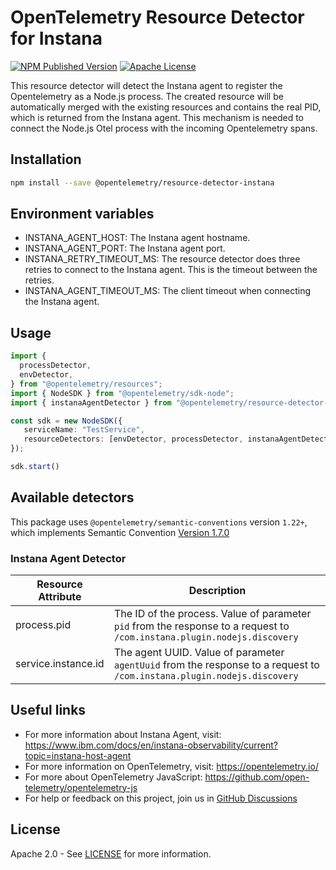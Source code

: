 # OpenTelemetry Resource Detector for Instana

[![NPM Published Version][npm-img]][npm-url]
[![Apache License][license-image]][license-image]

This resource detector will detect the Instana agent to register the Opentelemetry as a Node.js process. The created resource will be automatically merged with the existing resources and contains the real PID, which is returned from the Instana agent. This mechanism is needed to connect the Node.js Otel process with the incoming Opentelemetry spans.

## Installation

```bash
npm install --save @opentelemetry/resource-detector-instana
```

## Environment variables

- INSTANA_AGENT_HOST: The Instana agent hostname.
- INSTANA_AGENT_PORT: The Instana agent port.
- INSTANA_RETRY_TIMEOUT_MS: The resource detector does three retries to connect to the Instana agent. This is the timeout between the retries.
- INSTANA_AGENT_TIMEOUT_MS: The client timeout when connecting the Instana agent.

## Usage

```typescript
import {
  processDetector,
  envDetector,
} from "@opentelemetry/resources";
import { NodeSDK } from "@opentelemetry/sdk-node";
import { instanaAgentDetector } from "@opentelemetry/resource-detector-instana";

const sdk = new NodeSDK({
   serviceName: "TestService",
   resourceDetectors: [envDetector, processDetector, instanaAgentDetector],
});

sdk.start()
```

## Available detectors

This package uses `@opentelemetry/semantic-conventions` version `1.22+`, which implements Semantic Convention [Version 1.7.0](https://github.com/open-telemetry/opentelemetry-specification/blob/v1.7.0/semantic_conventions/README.md)

### Instana Agent Detector

| Resource Attribute           | Description                                                                                                              |
|------------------------------|--------------------------------------------------------------------------------------------------------------------------|
| process.pid                  | The ID of the process. Value of parameter `pid` from the response to a request to `/com.instana.plugin.nodejs.discovery` |
| service.instance.id          | The agent UUID. Value of parameter `agentUuid` from the response to a request to `/com.instana.plugin.nodejs.discovery`  |

## Useful links

- For more information about Instana Agent, visit: <https://www.ibm.com/docs/en/instana-observability/current?topic=instana-host-agent>
- For more information on OpenTelemetry, visit: <https://opentelemetry.io/>
- For more about OpenTelemetry JavaScript: <https://github.com/open-telemetry/opentelemetry-js>
- For help or feedback on this project, join us in [GitHub Discussions][discussions-url]

## License

Apache 2.0 - See [LICENSE][license-url] for more information.

[discussions-url]: https://github.com/open-telemetry/opentelemetry-js/discussions
[license-url]: https://github.com/open-telemetry/opentelemetry-js-contrib/blob/main/LICENSE
[license-image]: https://img.shields.io/badge/license-Apache_2.0-green.svg?style=flat
[npm-url]: https://www.npmjs.com/package/@opentelemetry/resource-detector-instana
[npm-img]: https://badge.fury.io/js/%40opentelemetry%2Fresource-detector-instana.svg
